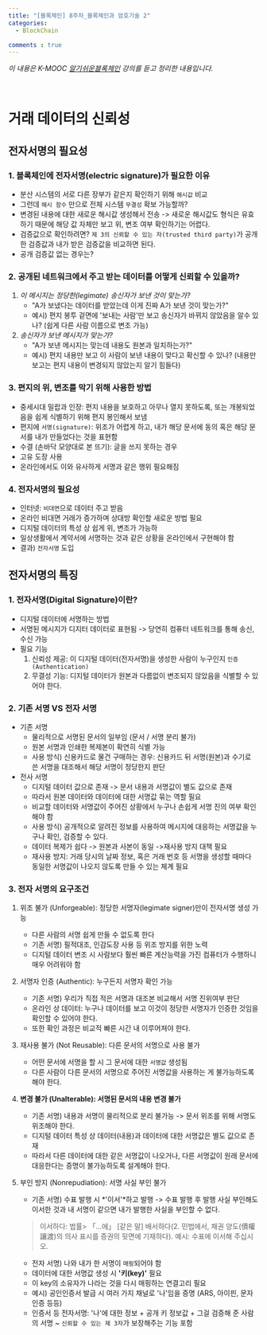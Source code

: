 ```yaml
---
title: "[블록체인] 8주차_블록체인과 암호기술 2"
categories:
  - BlockChain

comments : true
---
```

*이 내용은 K-MOOC [알기쉬운블록체인] 강의를 듣고 정리한 내용입니다.*
<br>

[알기쉬운블록체인]: http://www.kmooc.kr/courses/course-v1:SJCU+SJCU01+2019_2/courseware/145ba5714d1246c1b65fe1b081d52db0/e1af1659e74343579fe5727acdfcfbc7/?child=last

<br>

# 거래 데이터의 신뢰성
## 전자서명의 필요성
### 1. 블록체인에 전자서명(electric signature)가 필요한 이유
- 분산 시스템의 서로 다른 장부가 같은지 확인하기 위해 `해시값` 비교
- 그런데 `해시 함수` 만으로 전체 시스템 `무결성` 확보 가능할까?
- 변경된 내용에 대한 새로운 해시값 생성해서 전송 -> 새로운 해시값도 형식은 유효하기 때문에 해당 값 자체만 보고 위, 변조 여부 확인하기는 어렵다.
- 검증값으로 확인하려면? `제 3의 신뢰할 수 있는 자(trusted third party)`가 공개한 검증값과 내가 받은 검증값을 비교하면 된다.
- 공개 검증값 없는 경우는?<br>

### 2. 공개된 네트워크에서 주고 받는 데이터를 어떻게 신뢰할 수 있을까?
1. *이 메시지는 정당한(legimate) 송신자가 보낸 것이 맞는가?*
    - "A가 보냈다는 데이터를 받았는데 이게 진짜 A가 보낸 것이 맞는가?"
    - 예시) 편지 봉투 겉면에 '보내는 사람'만 보고 송신자가 바뀌지 않았음을 알수 있나? (쉽게 다른 사람 이름으로 변조 가능)
2. *송신자가 보낸 메시지가 맞는가?*
    - "A가 보낸 메시지는 맞는데 내용도 원본과 일치하는가?"
    - 예시) 편지 내용만 보고 이 사람이 보낸 내용이 맞다고 확신할 수 있나? (내용만 보고는 편지 내용이 변경되지 않았는지 알기 힘들다)<br>

### 3. 편지의 위, 변조를 막기 위해 사용한 방법
- 중세시대 밀랍과 인장: 편지 내용을 보호하고 아무나 열지 못하도록, 또는 개봉되었음을 쉽게 식별하기 위해 편지 봉인해서 보냄
- 편지에 `서명(signature)`: 위조가 어렵게 하고, 내가 해당 문서에 동의 혹은 해당 문서를 내가 만들었다는 것을 표현함
- 수결 (손바닥 모양대로 본 뜨기): 글을 쓰지 못하는 경우
- 고유 도장 사용
- 온라인에서도 이와 유사하게 서명과 같은 행위 필요해짐<br>

### 4. 전자서명의 필요성
- 인터넷: `비대면`으로 데이터 주고 받음
- 온라인 비대면 거래가 증가하며 상대방 확인할 새로운 방법 필요
- 디지털 데이터의 특성 상 쉽게 위, 변조가 가능하
- 일상생활에서 계약서에 서명하는 것과 같은 상황을 온라인에서 구현해야 함
- 결과) `전자서명` 도입<br>


## 전자서명의 특징
### 1. 전자서명(Digital Signature)이란?
- 디지털 데이터에 서명하는 방법
- 서명된 메시지가 디지터 데이터로 표현됨 -> 당연히 컴퓨터 네트워크를 통해 송신, 수신 가능
- 필요 기능
    1. 신뢰성 제공: 이 디지털 데이터(전자서명)을 생성한 사람이 누구인지 `인증(Authentication)`
    2. 무결성 기능: 디지털 데이터가 원본과 다름없이 변조되지 않았음을 식별할 수 있어야 한다.<br>

### 2. 기존 서명 VS 전자 서명
- 기존 서명
    - 물리적으로 서명된 문서의 일부임 (문서 / 서명 분리 불가)
    - 원본 서명과 인쇄한 복제본이 확연히 식별 가능
    - 사용 방식) 신용카드로 물건 구매하는 경우: 신용카드 뒤 서명(원본)과 수기로 쓴 서명을 대조해서 해당 서명이 정당한지 판단
- 전사 서명
    - 디지털 데이터 값으로 존재 -> 문서 내용과 서명값이 별도 값으로 존재
    - 따라서 원본 데이터와 데이터에 대한 서명값 묶는 역할 필요
    - 비교할 데이터와 서명값이 주어진 상황에서 누구나 손쉽게 서명 진의 여부 확인해야 함
    - 사용 방식) 공개적으로 알려진 정보를 사용하여 메시지에 대응하는 서명값을 누구나 확인, 검증할 수 있다.
    - 데이터 복제가 쉽다 -> 원본과 사본이 동일 ->재사용 방지 대책 필요
    - 재사용 방지: 거래 당시의 날짜 정보, 혹은 거래 번호 등 서명을 생성할 때마다 동일한 서명값이 나오지 않도록 만들 수 있는 체계 필요<br>


### 3. 전자 서명의 요구조건
1. 위조 불가 (Unforgeable): 정당한 서명자(legimate signer)만이 전자서명 생성 가능
    - 다른 사람의 서명 쉽게 만들 수 없도록 한다
    - 기존 서명) 필적대조, 인감도장 사용 등 위조 방지를 위한 노력
    - 디지털 데이터 변조 시 사람보다 훨씬 빠른 계산능력을 가진 컴퓨터가 수행하니 매우 어려워야 함<br>

2. 서명자 인증 (Authentic): 누구든지 서명자 확인 가능
    - 기존 서명) 우리가 직접 적은 서명과 대조본 비교해서 서명 진위여부 판단
    - 온라인 상 데이터: 누구나 데이터를 보고 이것이 정당한 서명자가 인증한 것임을 확인할 수 있어야 한다.
    - 또한 확인 과정은 비교적 빠른 시간 내 이루어져야 한다.<br>

3. 재사용 불가 (Not Reusable): 다른 문서의 서명으로 사용 불가
    - 어떤 문서에 서명을 할 시 그 문서에 대한 `서명값` 생성됨
    - 다른 사람이 다른 문서의 서명으로 주어진 서명값을 사용하는 게 불가능하도록 해야 한다.<br>

4. **변경 불가 (Unalterable): 서명된 문서의 내용 변경 불가**
    - 기존 서명) 내용과 서명이 물리적으로 분리 불가능 -> 문서 위조를 위해 서명도 위조해야 한다.
    - 디지털 데이터 특성 상 데이터(내용)과 데이터에 대한 서명값은 별도 값으로 존재
    - 따라서 다른 데이터에 대한 같은 서명값이 나오거나, 다른 서명값이 원래 문서에 대응한다는 증명이 불가능하도록 설계해야 한다.<br>

5. 부인 방지 (Nonrepudiation): 서명 사실 부인 불가
    - 기존 서명) 수표 발행 시 *'이서'*하고 발행 -> 수표 발행 후 발행 사실 부인해도 이서한 것과 내 서명이 같으면 내가 발행한 사실을 부인할 수 없다.
    > 이서하다: 법률> 「…에」 [같은 말] 배서하다(2. 민법에서, 채권 양도(債權讓渡)의 의사 표시를 증권의 뒷면에 기재하다). 예시: 수표에 이서해 주십시오.
    - 전자 서명) 나와 내가 한 서명이 `매핑`되어야 함
    - 데이터에 대한 서명값 생성 시 **'키(key)'** 필요
    - 이 key의 소유자가 나라는 것을 다시 매핑하는 연결고리 필요
    - 예시) 공인인증서 발급 시 여러 가지 채널로 '나'임을 증명 (ARS, 아이핀, 문자 인증 등등)
    - 인증서 등 전자서명: '나'에 대한 정보 + 공개 키 정보값 + 그걸 검증해 준 사람의 서명 ~ `신뢰할 수 있는 제 3자`가 보장해주는 기능 포함<br>
 